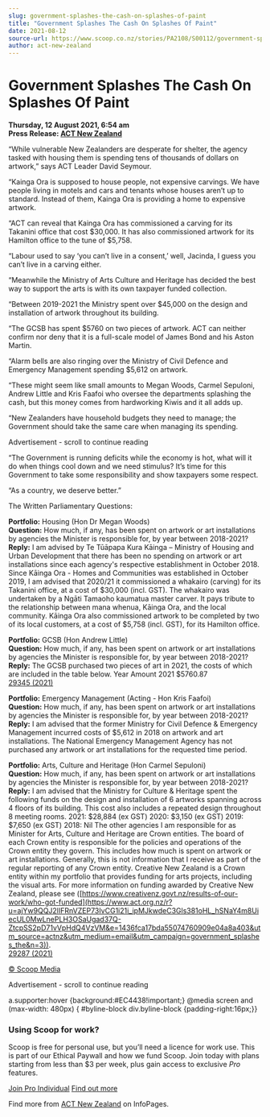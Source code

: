 ```yaml
---
slug: government-splashes-the-cash-on-splashes-of-paint
title: "Government Splashes The Cash On Splashes Of Paint"
date: 2021-08-12
source-url: https://www.scoop.co.nz/stories/PA2108/S00112/government-splashes-the-cash-on-splashes-of-paint.htm
author: act-new-zealand
---
```

Government Splashes The Cash On Splashes Of Paint
=================================================

**Thursday, 12 August 2021, 6:54 am**  
**Press Release: [ACT New Zealand](https://info.scoop.co.nz/ACT_New_Zealand)**

“While vulnerable New Zealanders are desperate for shelter, the agency tasked with housing them is spending tens of thousands of dollars on artwork,” says ACT Leader David Seymour.

“Kainga Ora is supposed to house people, not expensive carvings. We have people living in motels and cars and tenants whose houses aren’t up to standard. Instead of them, Kainga Ora is providing a home to expensive artwork.

“ACT can reveal that Kainga Ora has commissioned a carving for its Takanini office that cost $30,000. It has also commissioned artwork for its Hamilton office to the tune of $5,758.

“Labour used to say ‘you can’t live in a consent,’ well, Jacinda, I guess you can’t live in a carving either.

“Meanwhile the Ministry of Arts Culture and Heritage has decided the best way to support the arts is with its own taxpayer funded collection.

“Between 2019-2021 the Ministry spent over $45,000 on the design and installation of artwork throughout its building.

“The GCSB has spent $5760 on two pieces of artwork. ACT can neither confirm nor deny that it is a full-scale model of James Bond and his Aston Martin.

“Alarm bells are also ringing over the Ministry of Civil Defence and Emergency Management spending $5,612 on artwork.

“These might seem like small amounts to Megan Woods, Carmel Sepuloni, Andrew Little and Kris Faafoi who oversee the departments splashing the cash, but this money comes from hardworking Kiwis and it all adds up.

“New Zealanders have household budgets they need to manage; the Government should take the same care when managing its spending.

Advertisement - scroll to continue reading





“The Government is running deficits while the economy is hot, what will it do when things cool down and we need stimulus? It’s time for this Government to take some responsibility and show taxpayers some respect.

“As a country, we deserve better.”

The Written Parliamentary Questions:

**Portfolio:** Housing (Hon Dr Megan Woods)  
**Question:** How much, if any, has been spent on artwork or art installations by agencies the Minister is responsible for, by year between 2018-2021?  
**Reply:** I am advised by Te Tūāpapa Kura Kāinga – Ministry of Housing and Urban Development that there has been no spending on artwork or art installations since each agency's respective establishment in October 2018. Since Kāinga Ora - Homes and Communities was established in October 2019, I am advised that 2020/21 it commissioned a whakairo (carving) for its Takanini office, at a cost of $30,000 (incl. GST). The whakairo was undertaken by a Ngāti Tamaoho kaumatua master carver. It pays tribute to the relationship between mana whenua, Kāinga Ora, and the local community. Kāinga Ora also commissioned artwork to be completed by two of its local customers, at a cost of $5,758 (incl. GST), for its Hamilton office.

**Portfolio:** GCSB (Hon Andrew Little)  
**Question:** How much, if any, has been spent on artwork or art installations by agencies the Minister is responsible for, by year between 2018-2021?  
**Reply:** The GCSB purchased two pieces of art in 2021, the costs of which are included in the table below. Year Amount 2021 $5760.87  
[29345 (2021)](https://www.act.org.nz/r?u=qXjvjBVaoR40IremE2erjPtkHdZng0LSX5V4F2CRqe25Ppv_WjJlcMItTi5K2WNk1XixdDWai240pPTUea960g&e=1436fca17bda55074760909e04a8a403&utm_source=actnz&utm_medium=email&utm_campaign=government_splashes_the&n=2)

  
**Portfolio:** Emergency Management (Acting - Hon Kris Faafoi)  
**Question:** How much, if any, has been spent on artwork or art installations by agencies the Minister is responsible for, by year between 2018-2021?  
**Reply:** I am advised that the former Ministry for Civil Defence & Emergency Management incurred costs of $5,612 in 2018 on artwork and art installations. The National Emergency Management Agency has not purchased any artwork or art installations for the requested time period.

  
**Portfolio:** Arts, Culture and Heritage (Hon Carmel Sepuloni)  
**Question:** How much, if any, has been spent on artwork or art installations by agencies the Minister is responsible for, by year between 2018-2021?  
**Reply:** I am advised that the Ministry for Culture & Heritage spent the following funds on the design and installation of 6 artworks spanning across 4 floors of its building. This cost also includes a repeated design throughout 8 meeting rooms. 2021: $28,884 (ex GST) 2020: $3,150 (ex GST) 2019: $7,650 (ex GST) 2018: Nil The other agencies I am responsible for as Minister for Arts, Culture and Heritage are Crown entities. The board of each Crown entity is responsible for the policies and operations of the Crown entity they govern. This includes how much is spent on artwork or art installations. Generally, this is not information that I receive as part of the regular reporting of any Crown entity. Creative New Zealand is a Crown entity within my portfolio that provides funding for arts projects, including the visual arts. For more information on funding awarded by Creative New Zealand, please see ([https://www.creativenz.govt.nz/results-of-our-work/who-got-funded](https://www.act.org.nz/r?u=ajYw9QQJ2lIFRnVZEP73IvCG1i21i_ipMJkwdeC3Gls381oHL_hSNaY4m8UiecUL0MwLnePLH3OSaUgad37Q-ZtcpSS2pD71vVpHdQ4VzVM&e=1436fca17bda55074760909e04a8a403&utm_source=actnz&utm_medium=email&utm_campaign=government_splashes_the&n=3)).  
[29287 (2021)](https://www.act.org.nz/r?u=qXjvjBVaoR40IremE2erjPtkHdZng0LSX5V4F2CRqe16D0j8hAD3ISG0xvZv4qjWoLvo56kq3th7WKuKJprOAg&e=1436fca17bda55074760909e04a8a403&utm_source=actnz&utm_medium=email&utm_campaign=government_splashes_the&n=4)

[© Scoop Media](http://www.scoop.co.nz/about/terms.html)  

Advertisement - scroll to continue reading



a.supporter:hover {background:#EC4438!important;} @media screen and (max-width: 480px) { #byline-block div.byline-block {padding-right:16px;}}

### Using Scoop for work?

Scoop is free for personal use, but you’ll need a licence for work use. This is part of our Ethical Paywall and how we fund Scoop. Join today with plans starting from less than $3 per week, plus gain access to exclusive _Pro_ features.  
  
[Join Pro Individual](https://pro.scoop.co.nz/Individual/?from=ProIn24) [Find out more](https://pro.scoop.co.nz/using-scoop-for-work/?from=ProIn24)

Find more from [ACT New Zealand](https://info.scoop.co.nz/ACT_New_Zealand) on InfoPages.